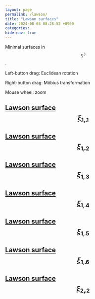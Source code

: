 ```yaml
---
layout: page
permalink: /lawson/
title: "Lawson surfaces"
date: 2024-08-03 08:28:52 +0900
categories: 
hide-nav: true
---
```


Minimal surfaces in $$\mathbb{S^3}$$. 

Left-button drag: Euclidean rotation

Right-button drag: Möbius transformation

Mouse wheel: zoom

## [Lawson surface $$\xi_{1, 1}$$][lawson-xi11]
## [Lawson surface $$\xi_{1, 2}$$][lawson-xi12]
## [Lawson surface $$\xi_{1, 3}$$][lawson-xi13]
## [Lawson surface $$\xi_{1, 4}$$][lawson-xi14]
## [Lawson surface $$\xi_{1, 5}$$][lawson-xi15]
## [Lawson surface $$\xi_{1, 6}$$][lawson-xi16]
## [Lawson surface $$\xi_{2, 2}$$][lawson-xi22]

<!-- ## Euclidean space 

### CMC surfaces

something something

### Minimal surfaces


## Hyperbolic space

The surfaces are displayed in the Poincaré ball model of $$\mathbb{H}^3$$. -->


[lawson-xi11]: /gallery/lawson-xi11.html
[lawson-xi12]: /gallery/lawson-xi12.html
[lawson-xi13]: /gallery/lawson-xi13.html
[lawson-xi14]: /gallery/lawson-xi14.html
[lawson-xi15]: /gallery/lawson-xi15.html
[lawson-xi16]: /gallery/lawson-xi16.html
[lawson-xi22]: /gallery/lawson-xi22.html